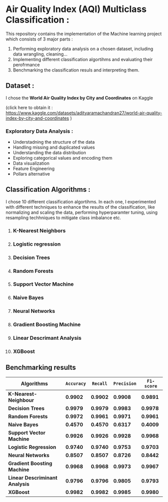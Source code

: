 # Air Quality Index  (AQI) Multiclass Classification : 

This repository contains the implementation of the Machine learning project which consists of 3 major parts : 
1. Performing exploratory data analysis on a chosen dataset, including data wrangling, cleaning...
2. Implementing different classification algortihms and evaluating their perofrmance
3. Benchmarking the classification resuls and interpreting them.


## Dataset : 
I chose the **World Air Quality Index by City and Coordinates** on Kaggle

(click here to obtain it :
 <https://www.kaggle.com/datasets/adityaramachandran27/world-air-quality-index-by-city-and-coordinates> 
 )



### Exploratory Data Analysis : 
- Understadning the structure of the data
- Handling missing and duplicated values
- Understanding the data distribution
- Exploring categorical values and encoding them
- Data visualization
- Feature Engineering
- Pollars alternative 


## Classification Algorithms :

I chose 10 different classification algortihms. In each one, I experimented with different techniques to enhance the results of the classification, like normalizing and scaling the data, performing hyperparamter tuning, using resampling techhniques to mitigate class imbalance etc.

1. ### K-Nearest Neighbors 
2. ### Logistic regression   
3. ### Decision Trees 
4. ### Random Forests  
5. ### Support Vector Machine 
6. ### Naive Bayes
7. ### Neural Networks  
8. ### Gradient Boosting Machine 
9. ### Linear Descrimant Analysis 
10. ### XGBoost 



## Benchmarking results

| Algorithms                       | `Accuracy` |`Recall`    | `Precision`| `F1-score` |
|--------------------------------  |---------   |--------    |----------- |----------  |
| **K-Nearest-Neighbour**          | **0.9902** | **0.9902** | **0.9908** | **0.9891** |
| **Decision Trees**               | **0.9979** | **0.9979** | **0.9983** | **0.9978** |
| **Random Forests**               | **0.9972** | **0.9961** | **0.9971** | **0.9961** |
| **Naive Bayes**                  | **0.4570** | **0.4570** | **0.6317** | **0.4009** |
| **Support Vector Machine**       | **0.9926** | **0.9926** | **0.9928** | **0.9968** |
| **Logistic Regression**          | **0.9740** | **0.9740** | **0.9753** | **0.9703** |
| **Neural Networks**              | **0.8507** | **0.8507** | **0.8726** | **0.8442** |
| **Gradient Boosting Machine**    | **0.9968** | **0.9968** | **0.9973** | **0.9967** |
| **Linear Descriminant Analysis** | **0.9796** | **0.9796** | **0.9805** | **0.9793** |
| **XGBoost**                      | **0.9982** | **0.9982** | **0.9985** | **0.9980** |








